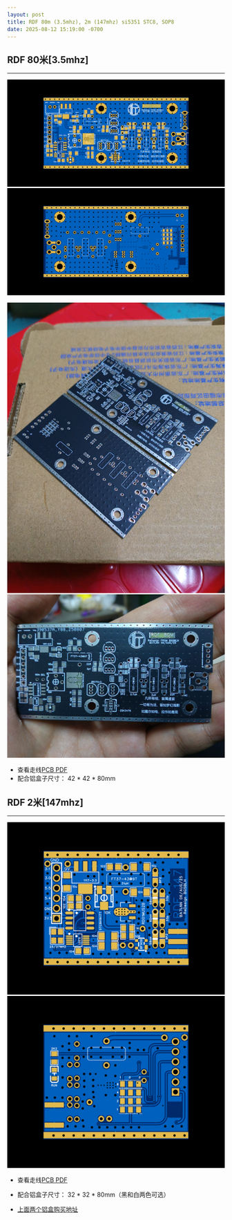 ```yaml
---
layout: post
title: RDF 80m (3.5mhz), 2m (147mhz) si5351 STC8, SOP8
date: 2025-08-12 15:19:00 -0700
---
```


## RDF 80米[3.5mhz] 

<hr size=1/>

![2D_RDF80_2025-08-13-front.png](/assets/2025/2D_RDF80_2025-08-13-front.png)
![2D_RDF80_2025-08-13-back.png](/assets/2025/2D_RDF80_2025-08-13-back.png)

![rdf80-pcb-1.jpg](/assets/2025/rdf80-pcb-1.jpg)
![rdf80-pcb-2.jpg](/assets/2025/rdf80-pcb-2.jpg)

* 查看走线[PCB PDF](/assets/2025/PCB_RDF80_2025-08-13.pdf)
* 配合铝盒子尺寸： 42 * 42 * 80mm

## RDF 2米[147mhz]

<hr size=1/>

![2D_RDF147_2025-08-13-front.png](/assets/2025/2D_RDF147_2025-08-13-front.png)
![2D_RDF147_2025-08-13-back.png](/assets/2025/2D_RDF147_2025-08-13-back.png)


* 查看走线[PCB PDF](/assets/2025/PCB_RDF147_2025-08-13.pdf)
* 配合铝盒子尺寸： 32 * 32 * 80mm（黑和白两色可选）

* [上面两个铝盒购买地址](https://item.taobao.com/item.htm?from=cart&id=606569714661&pisk=gPIZYKsCRlEZVRGQf6Kqa85b6k-9XnP7giOXntXDCCAg6PLDnBWuBCaYWs7Fi6L6s5U9oKAFsmT10tn2ntfYBIwTROB9DnV7N7Z5BOKqoavAbd0HK9pijK4BSoyU8qF7NuZ4Svx4_71jaS4l-LJkmdYmSe2eUKlMmFxDxJJDhf0mjsX3LBpxidmijDqH3KHMmKxm-DvyQfvMiK0HxBpDmIfDmJ-H9KxDisxmp6XGnDJWSJ010SE_heTwZOAEq9seINgOQBrYcMRy7QmWTmmcYdW49vXI4rOlyCTW86qIbnWH3sLRc7n9sUSduUj7gDBHyCt1j3zxZQbdTTLcx7m2p9WhlESQak8CxOQB8wFLV_-NgUjM8x2AL97HYZ-4kbAlJ6WJoMVo0pQF6M-Cj-a9fa65DUjgbbdByK5vyiN-XCYc4KhvKdDNDNlmuFvpLQwUL2NSPwya5xgSkqLH2pR7CdgxkFvpLQwULq3v-BpeNR91.&skuId=4252789585814&spm=a1z0d.6639537%2F202410.item.d606569714661.75787484mGpdYB&upStreamPrice=1000)